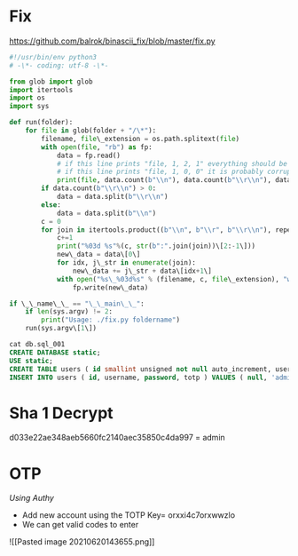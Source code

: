 # Fix

https://github.com/balrok/binascii_fix/blob/master/fix.py

```python
#!/usr/bin/env python3
# -\*- coding: utf-8 -\*-

from glob import glob
import itertools
import os
import sys

def run(folder):
    for file in glob(folder + "/\*"):
        filename, file\_extension = os.path.splitext(file)
        with open(file, "rb") as fp:
            data = fp.read()
            # if this line prints "file, 1, 2, 1" everything should be fine..
            # if this line prints "file, 1, 0, 0" it is probably corrupted by ftp 
            print(file, data.count(b"\\n"), data.count(b"\\r\\n"), data.count(b"\\r"))
        if data.count(b"\\r\\n") > 0:
            data = data.split(b"\\r\\n")
        else:
            data = data.split(b"\\n")
        c = 0
        for join in itertools.product((b"\\n", b"\\r", b"\\r\\n"), repeat = len(data) - 1):
            c+=1
            print("%03d %s"%(c, str(b":".join(join))\[2:-1\]))
            new\_data = data\[0\]
            for idx, j\_str in enumerate(join):
                new\_data += j\_str + data\[idx+1\]
            with open("%s\_%03d%s" % (filename, c, file\_extension), "wb") as fp:
                fp.write(new\_data)

if \_\_name\_\_ == "\_\_main\_\_":
    if len(sys.argv) != 2:
        print("Usage: ./fix.py foldername")
    run(sys.argv\[1\])
```

```sql
cat db.sql_001
CREATE DATABASE static;
USE static;
CREATE TABLE users ( id smallint unsigned not null auto_increment, username varchar(20) not null, password varchar(40) not null, totp varchar(16) not null, primary key (id) ); 
INSERT INTO users ( id, username, password, totp ) VALUES ( null, 'admin', 'd033e22ae348aeb5660fc2140aec35850c4da997', 'orxxi4c7orxwwzlo' );
```

# Sha 1 Decrypt

d033e22ae348aeb5660fc2140aec35850c4da997 = admin

# OTP 

*Using Authy*
* Add new account using the TOTP Key= orxxi4c7orxwwzlo
* We can get valid codes to enter

![[Pasted image 20210620143655.png]]
